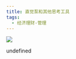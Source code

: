```yaml
---
title: 直觉泵和其他思考工具
tags:
  - 经济理财-管理
---
```


![](https://cdn.weread.qq.com/weread/cover/57/YueWen_24026234/s_YueWen_24026234.jpg)

undefined